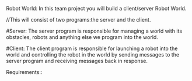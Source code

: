 Robot World:
In this team project you will build a client/server Robot World.

//This will consist of two programs:the server and the client.

#Server:
The server program is responsible for managing a world with its obstacles, robots and anything else we program into
the world.

#Client:
The client program is responsible for launching a robot into the world and controlling the robot in the world by
sending messages to the server program and receiving messages back in response.


Requirements::
